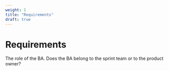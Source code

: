 ```yaml
---
weight: 1
title: "Requirements"
draft: true
---
```


# Requirements

The role of the BA.
Does the BA belong to the sprint team or to the product owner?

